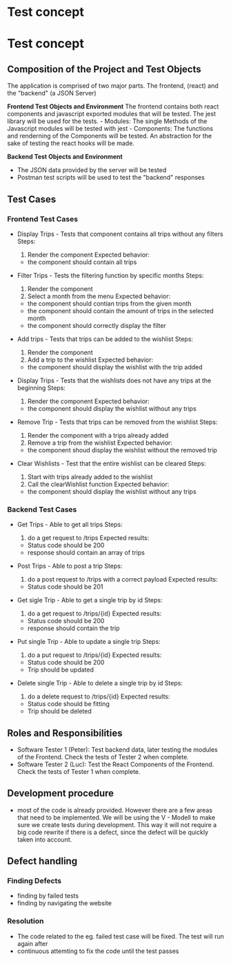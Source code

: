 # Test concept 

# Test concept

## Composition of the Project and Test Objects

The application is comprised of two major parts. The frontend, (react) and the "backend" (a JSON Server)

**Frontend Test Objects and Environment**
The frontend contains both react components and javascript exported modules that will be tested. The jest library will be used for the tests. 
    - Modules: The single Methods of the Javascript modules will be tested with jest
    - Components: The functions and renderning of the Components will be tested. An abstraction for the sake of testing the react hooks will be made.

**Backend Test Objects and Environment**
- The JSON data provided by the server will be tested
- Postman test scripts will be used to test the "backend" responses

## Test Cases

### Frontend Test Cases

- Display Trips - Tests that component contains all trips without any filters
    Steps: 
    1. Render the component
    Expected behavior:
    - the component should contain all trips

- Filter Trips - Tests the filtering function by specific months
    Steps: 
    1. Render the component
    2. Select a month from the menu
    Expected behavior:
    - the component should contian trips from the given month
    - the component should contain the amount of trips in the selected month
    - the component should correctly display the filter

- Add trips - Tests that trips can be added to the wishlist
    Steps: 
    1. Render the component 
    2. Add a trip to the wishlist 
    Expected behavior:
    - the component should display the wishlist with the trip added

- Display Trips - Tests that the wishlists does not have any trips at the beginning
    Steps: 
    1. Render the component
    Expected behavior: 
    - the component should display the wishlist without any trips

- Remove Trip - Tests that trips can be removed from the wishlist
    Steps:
    1. Render the component with a trips already added
    2. Remove a trip from the wishlist
    Expected behavior: 
    - the component shoud display the wishlist without the removed trip

- Clear Wishlists - Test that the entire wishlist can be cleared
    Steps: 
    1. Start with trips already added to the wishlist
    2. Call the clearWishlist function
    Expected behavior:
    - the component should display the wishlist without any trips

### Backend Test Cases

- Get Trips - Able to get all trips
    Steps: 
    1. do a get request to /trips
    Expected results:
    - Status code should be 200
    - response should contain an array of trips

- Post Trips - Able to post a trip
    Steps: 
    1. do a post request to /trips with a correct payload
    Expected results:
    - Status code should be 201
    
- Get sigle Trip - Able to get a single trip by id
    Steps: 
    1. do a get request to /trips/{id}
    Expected results:
    - Status code should be 200
    - response should contain the trip

- Put single Trip - Able to update a single trip
    Steps:
    1. do a put request to /trips/{id}
    Expected results:
    - Status code should be 200
    - Trip should be updated

- Delete single Trip - Able to delete a single trip by id
    Steps:
    1. do a delete request to /trips/{id}
    Expected results:
    - Status code should be fitting
    - Trip should be deleted

## Roles and Responsibilities
- Software Tester 1 (Peter): Test backend data, later testing the modules of the Frontend. Check the tests of Tester 2 when complete.
- Software Tester 2 (Luc): Test the React Components of the Frontend. Check the tests of Tester 1 when complete.

## Development procedure
- most of the code is already provided. However there are a few areas that need to be implemented. We will be using the V - Modell to make sure we create tests during development. This way it will not require a big code rewrite if there is a defect, since the defect will be quickly taken into account. 

## Defect handling

### Finding Defects
- finding by failed tests
- finding by navigating the website

### Resolution
- The code related to the eg. failed test case will be fixed. The test will run again after
- continuous attemting to fix the code until the test passes